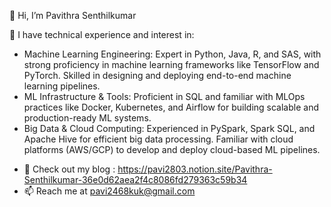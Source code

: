 👋 Hi, I’m Pavithra Senthilkumar
  
🌱 I have technical experience and interest in:

* Machine Learning Engineering: Expert in Python, Java, R, and SAS, with strong proficiency in machine learning frameworks like TensorFlow and PyTorch. Skilled in designing and deploying end-to-end machine learning pipelines.
* ML Infrastructure & Tools: Proficient in SQL and familiar with MLOps practices like Docker, Kubernetes, and Airflow for building scalable and production-ready ML systems.
* Big Data & Cloud Computing: Experienced in PySpark, Spark SQL, and Apache Hive for efficient big data processing. Familiar with cloud platforms (AWS/GCP) to develop and deploy cloud-based ML pipelines.
  
- 📝 Check out my blog : https://pavi2803.notion.site/Pavithra-Senthilkumar-36e0d62aea2f4c8086fd279363c59b34
- 📫 Reach me at pavi2468kuk@gmail.com

<!---
pavi2803/pavi2803 is a ✨ special ✨ repository because its `README.md` (this file) appears on your GitHub profile.
You can click the Preview link to take a look at your changes.
--->

